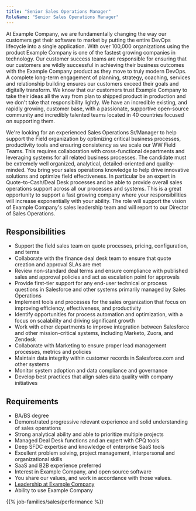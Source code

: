 ```yaml
---
title: "Senior Sales Operations Manager"
RoleName: "Senior Sales Operations Manager"
---
```


At Example Company, we are fundamentally changing the way our customers get their software to market by putting the entire DevOps lifecycle into a single application. With over 100,000 organizations using the product Example Company is one of the fastest growing companies in technology. Our customer success teams are responsible for ensuring that our customers are wildly successful in achieving their business outcomes with the Example Company product as they move to truly modern DevOps. A complete long-term engagement of planning, strategy, coaching, services and relationship building ensures our customers exceed their goals and digitally transform. We know that our customers trust Example Company to take their ideas all the way from plan to shipped product in production and we don't take that responsibility lightly. We have an incredible existing, and rapidly growing, customer base, with a passionate, supportive open-source community and incredibly talented teams located in 40 countries focused on supporting them.

We're looking for an experienced Sales Operations Sr/Manager to help support the Field organization by optimizing critical business processes, productivity tools and ensuring consistency as we scale our WW Field Teams.  This requires collaboration with cross-functional departments and leveraging systems for all related business processes.  The candidate must be extremely well organized, analytical, detailed-oriented and quality-minded.  You bring your sales operations knowledge to help drive innovative solutions and optimize field effectiveness. In particular be an expert in Quote-to-Cash/Deal Desk processes and be able to provide overall sales operations support across all our processes and systems.  This is a great opportunity to support a fast growing company where your responsibilities will increase exponentially with your ability.  The role will support the vision of Example Company's sales leadership team and will report to our Director of Sales Operations.

## Responsibilities

- Support the field sales team on quote processes, pricing, configuration, and terms
- Collaborate with the finance deal desk team to ensure that quote creation and approval SLAs are met
- Review non-standard deal terms and ensure compliance with published sales and approval policies and act as escalation point for approvals
- Provide first-tier support for any end-user technical or process questions in Salesforce and other systems primarily managed by Sales Operations
- Implement tools and processes for the sales organization that focus on improving efficiency, effectiveness, and productivity
- Identify opportunities for process automation and optimization, with a focus on scalability and driving significant growth
- Work with other departments to improve integration between Salesforce and other mission-critical systems, including Marketo, Zuora, and Zendesk
- Collaborate with Marketing to ensure proper lead management processes, metrics and policies
- Maintain data integrity within customer records in Salesforce.com and other systems
- Monitor system adoption and data compliance and governance
- Develop best practices that align sales data quality with company initiatives

## Requirements

- BA/BS degree
- Demonstrated progressive relevant experience and solid understanding of sales operations
- Strong analytical ability and able to prioritize multiple projects
- Managed Deal Desk functions and an expert with CPQ tools
- Deep SFDC expertise and knowledge of enterprise SaaS tools
- Excellent problem solving, project management, interpersonal and organizational skills
- SaaS and B2B experience preferred
- Interest in Example Company, and open source software
- You share our values, and work in accordance with those values.
- [Leadership at Example Company](/handbook/company/structure/#management-group)
- Ability to use Example Company

{{% job-families/sales/performance %}}
